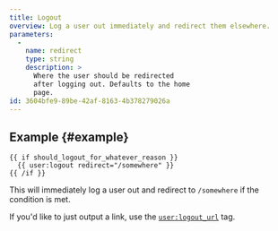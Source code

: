 ```yaml
---
title: Logout
overview: Log a user out immediately and redirect them elsewhere.
parameters:
  -
    name: redirect
    type: string
    description: >
      Where the user should be redirected
      after logging out. Defaults to the home
      page.
id: 3604bfe9-89be-42af-8163-4b378279026a
---
```


## Example {#example}

```
{{ if should_logout_for_whatever_reason }}
  {{ user:logout redirect="/somewhere" }}
{{ /if }}
```

This will immediately log a user out and redirect to `/somewhere` if the condition is met.

If you'd like to just output a link, use the [`user:logout_url`](/tags/user-logout_url) tag.
